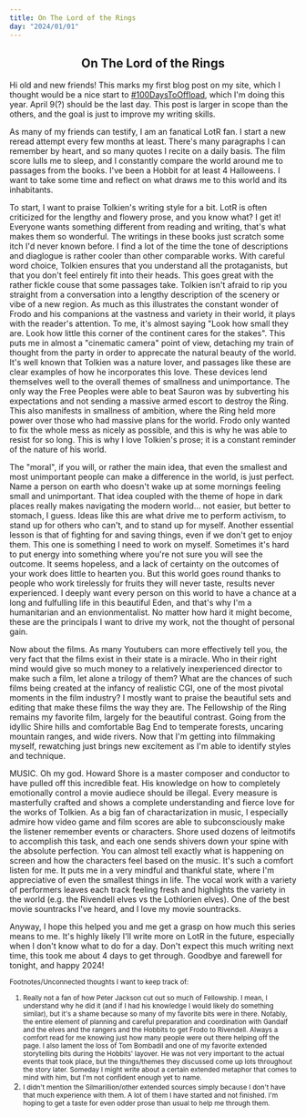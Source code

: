 ```yaml
---
title: On The Lord of the Rings
day: "2024/01/01"
---
```


<h2 style="text-align: center;">On The Lord of the Rings</h2>

Hi old and new friends! This marks my first blog post on my site, which I thought would be a nice start to <a href="https://100daystooffload.com/" target="_blank">#100DaysToOffload</a>, which I'm doing this year. April 9(?) should be the last day. This post is larger in scope than the others, and the goal is just to improve my writing skills.

As many of my friends can testify, I am an fanatical LotR fan. I start a new reread attempt every few months at least. There's many paragraphs I can remember by heart, and so many quotes I recite on a daily basis. The film score lulls me to sleep, and I constantly compare the world around me to passages from the books. I've been a Hobbit for at least 4 Halloweens. I want to take some time and reflect on what draws me to this world and its inhabitants.

To start, I want to praise Tolkien's writing style for a bit. LotR is often criticized for the lengthy and flowery prose, and you know what? I get it! Everyone wants something different from reading and writing, that's what makes them so wonderful. The writings in these books just scratch some itch I'd never known before. I find a lot of the time the tone of descriptions and diaglogue is rather cooler than other comparable works. With careful word choice, Tolkien ensures that you understand all the protaganists, but that you don't feel entirely fit into their heads. This goes great with the rather fickle couse that some passages take. Tolkien isn't afraid to rip you straight from a conversation into a lengthy description of the scenery or vibe of a new region. As much as this illustrates the constant wonder of Frodo and his companions at the vastness and variety in their world, it plays with the reader's attention. To me, it's almost saying "Look how small they are. Look how little this corner of the continent cares for the stakes". This puts me in almost a "cinematic camera" point of view, detaching my train of thought from the party in order to apprecate the natural beauty of the world. It's well known that Tolkien was a nature lover, and passages like these are clear examples of how he incorporates this love. These devices lend themselves well to the overall themes of smallness and unimportance. The only way the Free Peoples were able to beat Sauron was by subverting his expectations and not sending a massive armed escort to destroy the Ring. This also manifests in smallness of ambition, where the Ring held more power over those who had massive plans for the world. Frodo only wanted to fix the whole mess as nicely as possible, and this is why he was able to resist for so long. This is why I love Tolkien's prose; it is a constant reminder of the nature of his world.

The "moral", if you will, or rather the main idea, that even the smallest and most unimportant people can make a difference in the world, is just perfect. Name a person on earth who doesn't wake up at some mornings feeling small and unimportant. That idea coupled with the theme of hope in dark places really makes navigating the modern world... not easier, but better to stomach, I guess. Ideas like this are what drive me to perform activism, to stand up for others who can't, and to stand up for myself. Another essential lesson is that of fighting for and saving things, even if we don't get to enjoy them. This one is something I need to work on myself. Sometimes it's hard to put energy into something where you're not sure you will see the outcome. It seems hopeless, and a lack of certainty on the outcomes of your work does little to hearten you. But this world goes round thanks to people who work tirelessly for fruits they will never taste, results never experienced. I deeply want every person on this world to have a chance at a long and fulfulling life in this beautiful Eden, and that's why I'm a humanitarian and an envionmentalist. No matter how hard it might become, these are the principals I want to drive my work, not the thought of personal gain.

Now about the films. As many Youtubers can more effectively tell you, the very fact that the films exist in their state is a miracle. Who in their right mind would give so much money to a relatively inexperienced director to make such a film, let alone a trilogy of them? What are the chances of such films being created at the infancy of realistic CGI, one of the most pivotal moments in the film industry? I mostly want to praise the beautiful sets and editing that make these films the way they are. The Fellowship of the Ring remains my favorite film, largely for the beautiful contrast. Going from the idyllic Shire hills and comfortable Bag End to temperate forests, uncaring mountain ranges, and wide rivers. Now that I'm getting into filmmaking myself, rewatching just brings new excitement as I'm able to identify styles and technique.

 MUSIC. Oh my god. Howard Shore is a master composer and conductor to have pulled off this incredible feat. His knowledge on how to completely emotionally control a movie audiece should be illegal. Every measure is masterfully crafted and shows a complete understanding and fierce love for the works of Tolkien. As a big fan of charactarization in music, I especially admire how video game and film scores are able to subconsciously make the listener remember events or characters. Shore used dozens of leitmotifs to accomplish this task, and each one sends shivers down your spine with the absolute perfection. You can almost tell exactly what is happening on screen and how the characters feel based on the music. It's such a comfort listen for me. It puts me in a very mindful and thankful state, where I'm appreciative of even the smallest things in life. The vocal work with a variety of performers leaves each track feeling fresh and highlights the variety in the world (e.g. the Rivendell elves vs the Lothlorien elves). One of the best movie sountracks I've heard, and I love my movie sountracks.

Anyway, I hope this helped you and me get a grasp on how much this series means to me. It's highly likely I'll write more on LotR in the future, especially when I don't know what to do for a day. Don't expect this much writing next time, this took me about 4 days to get through. Goodbye and farewell for tonight, and happy 2024!

<small>Footnotes/Unconnected thoughts I want to keep track of:
1. Really not a fan of how Peter Jackson cut out so much of Fellowship. I mean, I understand why he did it (and if I had his knowledge I would likely do something similar), but it's a shame because so many of my favorite bits were in there. Notably, the entire element of planning and careful preparation and coordination with Gandalf and the elves and the rangers and the Hobbits to get Frodo to Rivendell. Always a comfort read for me knowing just how many people were out there helping off the page. I also lament the loss of Tom Bombadil and one of my favorite extended storytelling bits during the Hobbits' layover. He was not very important to the actual events that took place, but the things/themes they discussed come up lots throughout the story later. Someday I might write about a certain extended metaphor that comes to mind with him, but I'm not confident enough yet to name.
2. I didn't mention the Silmarillion/other extended sources simply because I don't have that much experience with them. A lot of them I have started and not finished. I'm hoping to get a taste for even odder prose than usual to help me through them.</small>